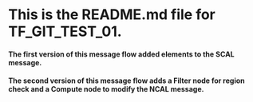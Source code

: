 # This is the README.md file for TF_GIT_TEST_01.
#### The first version of this message flow added elements to the SCAL message.
#### The second version of this message flow adds a Filter node for region check and a Compute node to modify the NCAL message.
